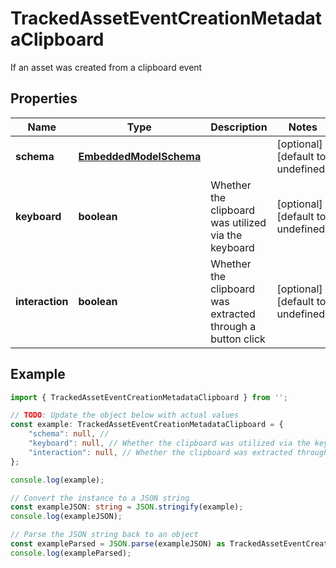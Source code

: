 
# TrackedAssetEventCreationMetadataClipboard

If an asset was created from a clipboard event

## Properties

Name | Type | Description | Notes
------------ | ------------- | ------------- | -------------
**schema** | [**EmbeddedModelSchema**](EmbeddedModelSchema) |  | [optional] [default to undefined]
**keyboard** | **boolean** | Whether the clipboard was utilized via the keyboard | [optional] [default to undefined]
**interaction** | **boolean** | Whether the clipboard was extracted through a button click | [optional] [default to undefined]

## Example

```typescript
import { TrackedAssetEventCreationMetadataClipboard } from '';

// TODO: Update the object below with actual values
const example: TrackedAssetEventCreationMetadataClipboard = {
    "schema": null, // 
    "keyboard": null, // Whether the clipboard was utilized via the keyboard
    "interaction": null, // Whether the clipboard was extracted through a button click
};

console.log(example);

// Convert the instance to a JSON string
const exampleJSON: string = JSON.stringify(example);
console.log(exampleJSON);

// Parse the JSON string back to an object
const exampleParsed = JSON.parse(exampleJSON) as TrackedAssetEventCreationMetadataClipboard;
console.log(exampleParsed);
```




